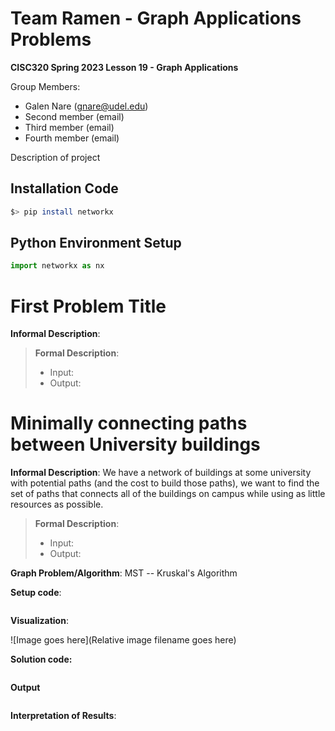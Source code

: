 # Team Ramen - Graph Applications Problems

**CISC320 Spring 2023 Lesson 19 - Graph Applications**

Group Members:
* Galen Nare (gnare@udel.edu)
* Second member (email)
* Third member (email)
* Fourth member (email)

Description of project

## Installation Code

```sh
$> pip install networkx
```

## Python Environment Setup

```python
import networkx as nx
```

# First Problem Title

**Informal Description**: 

> **Formal Description**:
>  * Input:
>  * Output:

# Minimally connecting paths between University buildings

**Informal Description**: We have a network of buildings at some university with potential paths
(and the cost to build those paths), we want to find the set of paths that connects all of the buildings
on campus while using as little resources as possible.

> **Formal Description**:
>  * Input:
>  * Output:

**Graph Problem/Algorithm**: MST -- Kruskal's Algorithm


**Setup code**:

```python
```

**Visualization**:

![Image goes here](Relative image filename goes here)

**Solution code:**

```python
```

**Output**

```
```

**Interpretation of Results**:


